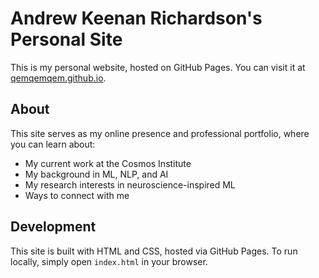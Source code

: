 # Andrew Keenan Richardson's Personal Site

This is my personal website, hosted on GitHub Pages. You can visit it at [qemqemqem.github.io](https://qemqemqem.github.io).

## About

This site serves as my online presence and professional portfolio, where you can learn about:
- My current work at the Cosmos Institute
- My background in ML, NLP, and AI
- My research interests in neuroscience-inspired ML
- Ways to connect with me

## Development

This site is built with HTML and CSS, hosted via GitHub Pages. To run locally, simply open `index.html` in your browser.
